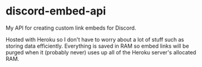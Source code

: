 # discord-embed-api

My API for creating custom link embeds for Discord.

Hosted with Heroku so I don't have to worry about a lot of stuff such as storing data efficiently. Everything is saved in RAM so embed links will be purged when it (probably never) uses up all of the Heroku server's allocated RAM.
